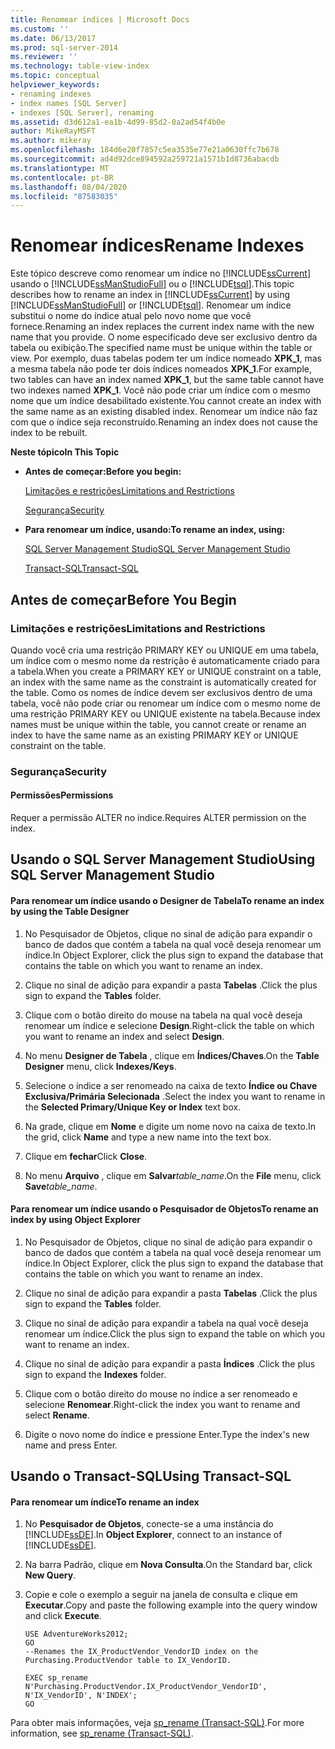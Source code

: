 ```yaml
---
title: Renomear índices | Microsoft Docs
ms.custom: ''
ms.date: 06/13/2017
ms.prod: sql-server-2014
ms.reviewer: ''
ms.technology: table-view-index
ms.topic: conceptual
helpviewer_keywords:
- renaming indexes
- index names [SQL Server]
- indexes [SQL Server], renaming
ms.assetid: d3d612a1-ea1b-4d99-85d2-0a2ad54f4b0e
author: MikeRayMSFT
ms.author: mikeray
ms.openlocfilehash: 184d6e20f7857c5ea3535e77e21a0630ffc7b678
ms.sourcegitcommit: ad4d92dce894592a259721a1571b1d8736abacdb
ms.translationtype: MT
ms.contentlocale: pt-BR
ms.lasthandoff: 08/04/2020
ms.locfileid: "87583035"
---
```

# <a name="rename-indexes"></a><span data-ttu-id="65f47-102">Renomear índices</span><span class="sxs-lookup"><span data-stu-id="65f47-102">Rename Indexes</span></span>
  <span data-ttu-id="65f47-103">Este tópico descreve como renomear um índice no [!INCLUDE[ssCurrent](../../includes/sscurrent-md.md)] usando o [!INCLUDE[ssManStudioFull](../../includes/ssmanstudiofull-md.md)] ou o [!INCLUDE[tsql](../../includes/tsql-md.md)].</span><span class="sxs-lookup"><span data-stu-id="65f47-103">This topic describes how to rename an index in [!INCLUDE[ssCurrent](../../includes/sscurrent-md.md)] by using [!INCLUDE[ssManStudioFull](../../includes/ssmanstudiofull-md.md)] or [!INCLUDE[tsql](../../includes/tsql-md.md)].</span></span> <span data-ttu-id="65f47-104">Renomear um índice substitui o nome do índice atual pelo novo nome que você fornece.</span><span class="sxs-lookup"><span data-stu-id="65f47-104">Renaming an index replaces the current index name with the new name that you provide.</span></span> <span data-ttu-id="65f47-105">O nome especificado deve ser exclusivo dentro da tabela ou exibição.</span><span class="sxs-lookup"><span data-stu-id="65f47-105">The specified name must be unique within the table or view.</span></span> <span data-ttu-id="65f47-106">Por exemplo, duas tabelas podem ter um índice nomeado **XPK_1**, mas a mesma tabela não pode ter dois índices nomeados **XPK_1**.</span><span class="sxs-lookup"><span data-stu-id="65f47-106">For example, two tables can have an index named **XPK_1**, but the same table cannot have two indexes named **XPK_1**.</span></span> <span data-ttu-id="65f47-107">Você não pode criar um índice com o mesmo nome que um índice desabilitado existente.</span><span class="sxs-lookup"><span data-stu-id="65f47-107">You cannot create an index with the same name as an existing disabled index.</span></span> <span data-ttu-id="65f47-108">Renomear um índice não faz com que o índice seja reconstruído.</span><span class="sxs-lookup"><span data-stu-id="65f47-108">Renaming an index does not cause the index to be rebuilt.</span></span>  
  
 <span data-ttu-id="65f47-109">**Neste tópico**</span><span class="sxs-lookup"><span data-stu-id="65f47-109">**In This Topic**</span></span>  
  
-   <span data-ttu-id="65f47-110">**Antes de começar:**</span><span class="sxs-lookup"><span data-stu-id="65f47-110">**Before you begin:**</span></span>  
  
     [<span data-ttu-id="65f47-111">Limitações e restrições</span><span class="sxs-lookup"><span data-stu-id="65f47-111">Limitations and Restrictions</span></span>](#Restrictions)  
  
     [<span data-ttu-id="65f47-112">Segurança</span><span class="sxs-lookup"><span data-stu-id="65f47-112">Security</span></span>](#Security)  
  
-   <span data-ttu-id="65f47-113">**Para renomear um índice, usando:**</span><span class="sxs-lookup"><span data-stu-id="65f47-113">**To rename an index, using:**</span></span>  
  
     [<span data-ttu-id="65f47-114">SQL Server Management Studio</span><span class="sxs-lookup"><span data-stu-id="65f47-114">SQL Server Management Studio</span></span>](#SSMSProcedure)  
  
     [<span data-ttu-id="65f47-115">Transact-SQL</span><span class="sxs-lookup"><span data-stu-id="65f47-115">Transact-SQL</span></span>](#TsqlProcedure)  
  
##  <a name="before-you-begin"></a><a name="BeforeYouBegin"></a> <span data-ttu-id="65f47-116">Antes de começar</span><span class="sxs-lookup"><span data-stu-id="65f47-116">Before You Begin</span></span>  
  
###  <a name="limitations-and-restrictions"></a><a name="Restrictions"></a> <span data-ttu-id="65f47-117">Limitações e restrições</span><span class="sxs-lookup"><span data-stu-id="65f47-117">Limitations and Restrictions</span></span>  
 <span data-ttu-id="65f47-118">Quando você cria uma restrição PRIMARY KEY ou UNIQUE em uma tabela, um índice com o mesmo nome da restrição é automaticamente criado para a tabela.</span><span class="sxs-lookup"><span data-stu-id="65f47-118">When you create a PRIMARY KEY or UNIQUE constraint on a table, an index with the same name as the constraint is automatically created for the table.</span></span> <span data-ttu-id="65f47-119">Como os nomes de índice devem ser exclusivos dentro de uma tabela, você não pode criar ou renomear um índice com o mesmo nome de uma restrição PRIMARY KEY ou UNIQUE existente na tabela.</span><span class="sxs-lookup"><span data-stu-id="65f47-119">Because index names must be unique within the table, you cannot create or rename an index to have the same name as an existing PRIMARY KEY or UNIQUE constraint on the table.</span></span>  
  
###  <a name="security"></a><a name="Security"></a> <span data-ttu-id="65f47-120">Segurança</span><span class="sxs-lookup"><span data-stu-id="65f47-120">Security</span></span>  
  
####  <a name="permissions"></a><a name="Permissions"></a> <span data-ttu-id="65f47-121">Permissões</span><span class="sxs-lookup"><span data-stu-id="65f47-121">Permissions</span></span>  
 <span data-ttu-id="65f47-122">Requer a permissão ALTER no índice.</span><span class="sxs-lookup"><span data-stu-id="65f47-122">Requires ALTER permission on the index.</span></span>  
  
##  <a name="using-sql-server-management-studio"></a><a name="SSMSProcedure"></a> <span data-ttu-id="65f47-123">Usando o SQL Server Management Studio</span><span class="sxs-lookup"><span data-stu-id="65f47-123">Using SQL Server Management Studio</span></span>  
  
#### <a name="to-rename-an-index-by-using-the-table-designer"></a><span data-ttu-id="65f47-124">Para renomear um índice usando o Designer de Tabela</span><span class="sxs-lookup"><span data-stu-id="65f47-124">To rename an index by using the Table Designer</span></span>  
  
1.  <span data-ttu-id="65f47-125">No Pesquisador de Objetos, clique no sinal de adição para expandir o banco de dados que contém a tabela na qual você deseja renomear um índice.</span><span class="sxs-lookup"><span data-stu-id="65f47-125">In Object Explorer, click the plus sign to expand the database that contains the table on which you want to rename an index.</span></span>  
  
2.  <span data-ttu-id="65f47-126">Clique no sinal de adição para expandir a pasta **Tabelas** .</span><span class="sxs-lookup"><span data-stu-id="65f47-126">Click the plus sign to expand the **Tables** folder.</span></span>  
  
3.  <span data-ttu-id="65f47-127">Clique com o botão direito do mouse na tabela na qual você deseja renomear um índice e selecione **Design**.</span><span class="sxs-lookup"><span data-stu-id="65f47-127">Right-click the table on which you want to rename an index and select **Design**.</span></span>  
  
4.  <span data-ttu-id="65f47-128">No menu **Designer de Tabela** , clique em **Índices/Chaves**.</span><span class="sxs-lookup"><span data-stu-id="65f47-128">On the **Table Designer** menu, click **Indexes/Keys**.</span></span>  
  
5.  <span data-ttu-id="65f47-129">Selecione o índice a ser renomeado na caixa de texto **Índice ou Chave Exclusiva/Primária Selecionada** .</span><span class="sxs-lookup"><span data-stu-id="65f47-129">Select the index you want to rename in the **Selected Primary/Unique Key or Index** text box.</span></span>  
  
6.  <span data-ttu-id="65f47-130">Na grade, clique em **Nome** e digite um nome novo na caixa de texto.</span><span class="sxs-lookup"><span data-stu-id="65f47-130">In the grid, click **Name** and type a new name into the text box.</span></span>  
  
7.  <span data-ttu-id="65f47-131">Clique em **fechar**</span><span class="sxs-lookup"><span data-stu-id="65f47-131">Click **Close**.</span></span>  
  
8.  <span data-ttu-id="65f47-132">No menu **Arquivo** , clique em **Salvar**_table_name_.</span><span class="sxs-lookup"><span data-stu-id="65f47-132">On the **File** menu, click **Save**_table_name_.</span></span>  
  
#### <a name="to-rename-an-index-by-using-object-explorer"></a><span data-ttu-id="65f47-133">Para renomear um índice usando o Pesquisador de Objetos</span><span class="sxs-lookup"><span data-stu-id="65f47-133">To rename an index by using Object Explorer</span></span>  
  
1.  <span data-ttu-id="65f47-134">No Pesquisador de Objetos, clique no sinal de adição para expandir o banco de dados que contém a tabela na qual você deseja renomear um índice.</span><span class="sxs-lookup"><span data-stu-id="65f47-134">In Object Explorer, click the plus sign to expand the database that contains the table on which you want to rename an index.</span></span>  
  
2.  <span data-ttu-id="65f47-135">Clique no sinal de adição para expandir a pasta **Tabelas** .</span><span class="sxs-lookup"><span data-stu-id="65f47-135">Click the plus sign to expand the **Tables** folder.</span></span>  
  
3.  <span data-ttu-id="65f47-136">Clique no sinal de adição para expandir a tabela na qual você deseja renomear um índice.</span><span class="sxs-lookup"><span data-stu-id="65f47-136">Click the plus sign to expand the table on which you want to rename an index.</span></span>  
  
4.  <span data-ttu-id="65f47-137">Clique no sinal de adição para expandir a pasta **Índices** .</span><span class="sxs-lookup"><span data-stu-id="65f47-137">Click the plus sign to expand the **Indexes** folder.</span></span>  
  
5.  <span data-ttu-id="65f47-138">Clique com o botão direito do mouse no índice a ser renomeado e selecione **Renomear**.</span><span class="sxs-lookup"><span data-stu-id="65f47-138">Right-click the index you want to rename and select **Rename**.</span></span>  
  
6.  <span data-ttu-id="65f47-139">Digite o novo nome do índice e pressione Enter.</span><span class="sxs-lookup"><span data-stu-id="65f47-139">Type the index's new name and press Enter.</span></span>  
  
##  <a name="using-transact-sql"></a><a name="TsqlProcedure"></a> <span data-ttu-id="65f47-140">Usando o Transact-SQL</span><span class="sxs-lookup"><span data-stu-id="65f47-140">Using Transact-SQL</span></span>  
  
#### <a name="to-rename-an-index"></a><span data-ttu-id="65f47-141">Para renomear um índice</span><span class="sxs-lookup"><span data-stu-id="65f47-141">To rename an index</span></span>  
  
1.  <span data-ttu-id="65f47-142">No **Pesquisador de Objetos**, conecte-se a uma instância do [!INCLUDE[ssDE](../../includes/ssde-md.md)].</span><span class="sxs-lookup"><span data-stu-id="65f47-142">In **Object Explorer**, connect to an instance of [!INCLUDE[ssDE](../../includes/ssde-md.md)].</span></span>  
  
2.  <span data-ttu-id="65f47-143">Na barra Padrão, clique em **Nova Consulta**.</span><span class="sxs-lookup"><span data-stu-id="65f47-143">On the Standard bar, click **New Query**.</span></span>  
  
3.  <span data-ttu-id="65f47-144">Copie e cole o exemplo a seguir na janela de consulta e clique em **Executar**.</span><span class="sxs-lookup"><span data-stu-id="65f47-144">Copy and paste the following example into the query window and click **Execute**.</span></span>  
  
    ```  
    USE AdventureWorks2012;  
    GO  
    --Renames the IX_ProductVendor_VendorID index on the Purchasing.ProductVendor table to IX_VendorID.   
  
    EXEC sp_rename N'Purchasing.ProductVendor.IX_ProductVendor_VendorID', N'IX_VendorID', N'INDEX';   
    GO  
    ```  
  
 <span data-ttu-id="65f47-145">Para obter mais informações, veja [sp_rename &#40;Transact-SQL&#41;](/sql/relational-databases/system-stored-procedures/sp-rename-transact-sql).</span><span class="sxs-lookup"><span data-stu-id="65f47-145">For more information, see  [sp_rename &#40;Transact-SQL&#41;](/sql/relational-databases/system-stored-procedures/sp-rename-transact-sql).</span></span>  
  
  

